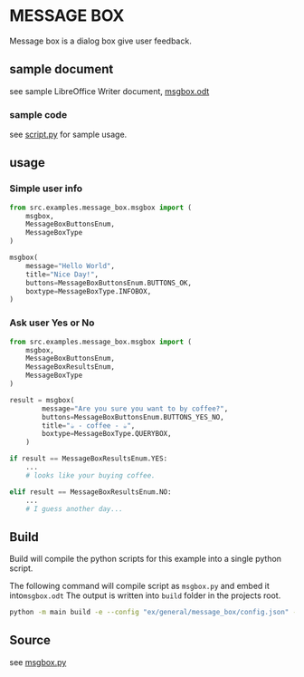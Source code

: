 # MESSAGE BOX

Message box is a dialog box give user feedback.

## sample document

see sample LibreOffice Writer document, [msgbox.odt](msgbox.odt)

### sample code

see [script.py](script.py) for sample usage.

## usage

### Simple user info

```python
from src.examples.message_box.msgbox import (
    msgbox,
    MessageBoxButtonsEnum,
    MessageBoxType
)

msgbox(
    message="Hello World",
    title="Nice Day!",
    buttons=MessageBoxButtonsEnum.BUTTONS_OK,
    boxtype=MessageBoxType.INFOBOX,
)
```

### Ask user Yes or No

```python
from src.examples.message_box.msgbox import (
    msgbox,
    MessageBoxButtonsEnum,
    MessageBoxResultsEnum,
    MessageBoxType
)

result = msgbox(
        message="Are you sure you want to by coffee?",
        buttons=MessageBoxButtonsEnum.BUTTONS_YES_NO,
        title="☕ - coffee - ☕",
        boxtype=MessageBoxType.QUERYBOX,
    )

if result == MessageBoxResultsEnum.YES:
    ...
    # looks like your buying coffee.

elif result == MessageBoxResultsEnum.NO:
    ...
    # I guess another day...
```

## Build

Build will compile the python scripts for this example into a single python script.

The following command will compile script as `msgbox.py` and embed it into`msgbox.odt`
The output is written into `build` folder in the projects root.

```sh
python -m main build -e --config "ex/general/message_box/config.json" --embed-src "ex/general/message_box/msgbox.odt"
```

## Source

see [msgbox.py](msgbox.py)
